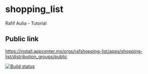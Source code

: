 # shopping_list

Rafif Aulia - Tutorial

## Public link
https://install.appcenter.ms/orgs/rafshopping-list/apps/shopping-list/distribution_groups/public

[![Build status](https://build.appcenter.ms/v0.1/apps/1970644d-d81c-44da-82c2-710c4ceea155/branches/main/badge)](https://appcenter.ms)